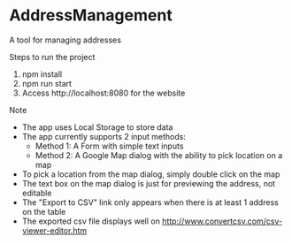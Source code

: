 # AddressManagement
A tool for managing addresses

Steps to run the project

1. npm install
2. npm run start
3. Access http://localhost:8080 for the website

Note
* The app uses Local Storage to store data
* The app currently supports 2 input methods: 
  - Method 1: A Form with simple text inputs
  - Method 2: A Google Map dialog with the ability to pick location on a map
* To pick a location from the map dialog, simply double click on the map
* The text box on the map dialog is just for previewing the address, not editable
* The "Export to CSV" link only appears when there is at least 1 address on the table
* The exported csv file displays well on http://www.convertcsv.com/csv-viewer-editor.htm
